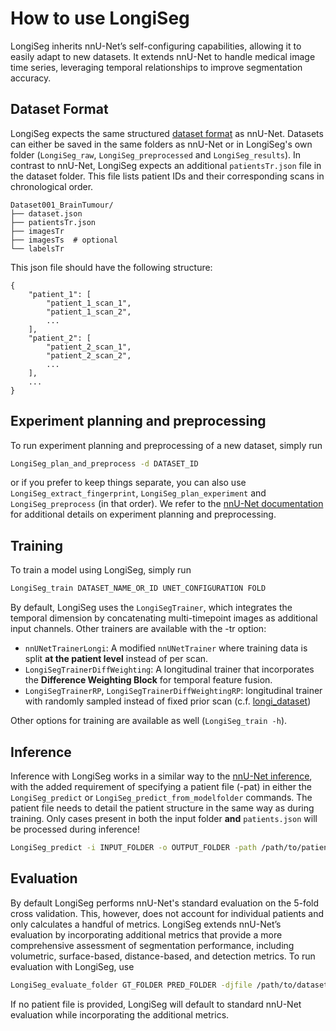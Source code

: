 # How to use LongiSeg
LongiSeg inherits nnU-Net’s self-configuring capabilities, allowing it to easily adapt to new datasets. It extends nnU-Net to handle medical image time series, leveraging temporal relationships to improve segmentation accuracy.

## Dataset Format
LongiSeg expects the same structured [dataset format](dataset_format.md) as nnU-Net. Datasets can either be saved in the same
folders as nnU-Net or in LongiSeg's own folder (`LongiSeg_raw`, `LongiSeg_preprocessed` and `LongiSeg_results`).
In contrast to nnU-Net, LongiSeg expects an additional `patientsTr.json` file in the dataset folder. This file lists patient IDs and their corresponding scans in chronological order.

    Dataset001_BrainTumour/
    ├── dataset.json
    ├── patientsTr.json
    ├── imagesTr
    ├── imagesTs  # optional
    └── labelsTr

This json file should have the following structure:

    {
        "patient_1": [
            "patient_1_scan_1",
            "patient_1_scan_2",
            ...
        ],
        "patient_2": [
            "patient_2_scan_1",
            "patient_2_scan_2",
            ...
        ],
        ...
    }

## Experiment planning and preprocessing
To run experiment planning and preprocessing of a new dataset, simply run
```bash
LongiSeg_plan_and_preprocess -d DATASET_ID
```
or if you prefer to keep things separate, you can also use `LongiSeg_extract_fingerprint`, `LongiSeg_plan_experiment` 
and `LongiSeg_preprocess` (in that order). We refer to the [nnU-Net documentation](how_to_use_nnunet.md#experiment-planning-and-preprocessing) for additional details on experiment planning and preprocessing.

## Training
To train a model using LongiSeg, simply run
```bash
LongiSeg_train DATASET_NAME_OR_ID UNET_CONFIGURATION FOLD
```

By default, LongiSeg uses the `LongiSegTrainer`, which integrates the temporal dimension by concatenating multi-timepoint images as additional input channels. Other trainers are available with the -tr option:

- `nnUNetTrainerLongi`: A modified `nnUNetTrainer` where training data is split **at the patient level** instead of per scan.
- `LongiSegTrainerDiffWeighting`: A longitudinal trainer that incorporates the **Difference Weighting Block** for temporal feature fusion.
- `LongiSegTrainerRP`, `LongiSegTrainerDiffWeightingRP`: longitudinal trainer with randomly sampled instead of fixed prior scan (c.f. [longi_dataset](../longiseg/training/dataloading/longi_dataset.py#L149-L153))

Other options for training are available as well (`LongiSeg_train -h`).

## Inference
Inference with LongiSeg works in a similar way to the [nnU-Net inference](how_to_use_nnunet.md#run-inference), with the added requirement of specifying a patient file (-pat) in either the `LongiSeg_predict` or `LongiSeg_predict_from_modelfolder` commands. The patient file needs to detail the patient structure in the same way as during training. Only cases present in both the input folder **and** `patients.json` will be processed during inference!
```bash
LongiSeg_predict -i INPUT_FOLDER -o OUTPUT_FOLDER -path /path/to/patients.json -d DATASET_ID
```

## Evaluation
By default LongiSeg performs nnU-Net's standard evaluation on the 5-fold cross validation. This, however, does not account for individual patients and only calculates a handful of metrics. LongiSeg extends nnU-Net’s evaluation by incorporating additional metrics that provide a more comprehensive assessment of segmentation performance, including volumetric, surface-based, distance-based, and detection metrics.
To run evaluation with LongiSeg, use
```bash
LongiSeg_evaluate_folder GT_FOLDER PRED_FOLDER -djfile /path/to/dataset.json -pfile /path/to/plans.json -patfile /path/to/patients.json
```

If no patient file is provided, LongiSeg will default to standard nnU-Net evaluation while incorporating the additional metrics.